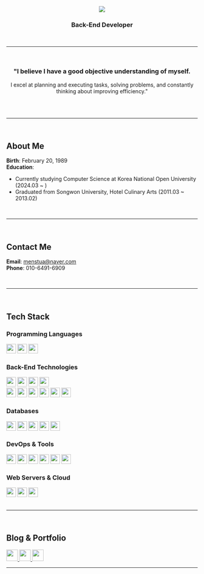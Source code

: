 <p align='center'>
    <img src="https://capsule-render.vercel.app/api?type=waving&color=gradient&height=220&section=header&text=Kyle&fontSize=60&animation=fadeIn&fontAlignY=40&desc=Welcome%20to%20my%20GitHub%20Profile!&descAlignY=70&descAlign=50"/>
</p>

<div align="center">
    
### **Back-End Developer**

<br>

---

<br>

### "I believe I have a good objective understanding of myself.  
I excel at planning and executing tasks, solving problems, and constantly thinking about improving efficiency."

<br>
</div>

<br>

---

<br>

## About Me

**Birth**: February 20, 1989  
**Education**:  
- Currently studying Computer Science at Korea National Open University (2024.03 ~ )  
- Graduated from Songwon University, Hotel Culinary Arts (2011.03 ~ 2013.02)  

<br>

---

<br>

## Contact Me

**Email**: [menstua@naver.com](mailto:menstua@naver.com)  
**Phone**: 010-6491-6909  

<br>

---

<br>

## Tech Stack

### **Programming Languages**
<div>
  <img src="https://img.shields.io/badge/Java-007396?style=flat&logo=java&logoColor=white&logoWidth=20" height="25" />
  <img src="https://img.shields.io/badge/JavaScript-F7DF1E?style=flat&logo=javascript&logoColor=black&logoWidth=20" height="25" />
  <img src="https://img.shields.io/badge/Python-3776AB?style=flat&logo=python&logoColor=white&logoWidth=20" height="25" />
</div>

### **Back-End Technologies**
<div>
  <img src="https://img.shields.io/badge/Spring%20Boot-6DB33F?style=flat&logo=spring-boot&logoColor=white&logoWidth=20" height="25" />
  <img src="https://img.shields.io/badge/Spring%20Security-6DB33F?style=flat&logo=spring-security&logoColor=white&logoWidth=20" height="25" />
  <img src="https://img.shields.io/badge/Spring%20Data%20JPA-6DB33F?style=flat&logo=spring-data-jpa&logoColor=white&logoWidth=20" height="25" />
  <img src="https://img.shields.io/badge/MyBatis-6DB33F?style=flat&logo=mybatis&logoColor=white&logoWidth=20" height="25" />
  <br>
  <img src="https://img.shields.io/badge/Thymeleaf-005F0F?style=flat&logo=thymeleaf&logoColor=white&logoWidth=20" height="25" />
  <img src="https://img.shields.io/badge/JSP-007396?style=flat&logo=java&logoColor=white&logoWidth=20" height="25" />
  <img src="https://img.shields.io/badge/JWT-000000?style=flat&logo=json-web-tokens&logoColor=white&logoWidth=20" height="25" />
  <img src="https://img.shields.io/badge/OAuth2-4285F4?style=flat&logo=oauth&logoColor=white&logoWidth=20" height="25" />
  <img src="https://img.shields.io/badge/Node.js-339933?style=flat&logo=node.js&logoColor=white&logoWidth=20" height="25" />
  <img src="https://img.shields.io/badge/Express-000000?style=flat&logo=express&logoColor=white&logoWidth=20" height="25" />
</div>

### **Databases**
<div>
  <img src="https://img.shields.io/badge/Oracle-F80000?style=flat&logo=oracle&logoColor=white&logoWidth=20" height="25" />
  <img src="https://img.shields.io/badge/MySQL-4479A1?style=flat&logo=mysql&logoColor=white&logoWidth=20" height="25" />
  <img src="https://img.shields.io/badge/PostgreSQL-336791?style=flat&logo=postgresql&logoColor=white&logoWidth=20" height="25" />
  <img src="https://img.shields.io/badge/MongoDB-47A248?style=flat&logo=mongodb&logoColor=white&logoWidth=20" height="25" />
  <img src="https://img.shields.io/badge/Redis-DC382D?style=flat&logo=redis&logoColor=white&logoWidth=20" height="25" />
</div>

### **DevOps & Tools**
<div>
  <img src="https://img.shields.io/badge/Docker-2496ED?style=flat&logo=docker&logoColor=white&logoWidth=20" height="25" />
  <img src="https://img.shields.io/badge/GitHub-181717?style=flat&logo=github&logoColor=white&logoWidth=20" height="25" />
  <img src="https://img.shields.io/badge/GitHub%20Actions-2088FF?style=flat&logo=github-actions&logoColor=white&logoWidth=20" height="25" />
  <img src="https://img.shields.io/badge/Gradle-02303A?style=flat&logo=gradle&logoColor=white&logoWidth=20" height="25" />
  <img src="https://img.shields.io/badge/Postman-FF6C37?style=flat&logo=postman&logoColor=white&logoWidth=20" height="25" />
  <img src="https://img.shields.io/badge/Anaconda-44A833?style=flat&logo=anaconda&logoColor=white&logoWidth=20" height="25" />
</div>

### **Web Servers & Cloud**
<div>
  <img src="https://img.shields.io/badge/Nginx-009639?style=flat&logo=nginx&logoColor=white&logoWidth=20" height="25" />
  <img src="https://img.shields.io/badge/Tomcat-F8DC75?style=flat&logo=apache-tomcat&logoColor=black&logoWidth=20" height="25" />
  <img src="https://img.shields.io/badge/AWS-232F3E?style=flat&logo=amazon-aws&logoColor=white&logoWidth=20" height="25" />
</div>

<br>

---

<br>

## Blog & Portfolio

<a href="https://navis.tistory.com/">
    <img src="https://img.shields.io/badge/Tistory-000000?style=flat&logo=tistory&logoColor=white&logoWidth=20" height="30" />
</a>
<a href="https://www.kyleportfolio.site/">
    <img src="https://img.shields.io/badge/Portfolio-000000?style=flat&logo=google-chrome&logoColor=white&logoWidth=20" height="30" />
</a>
<a href="https://www.notion.so/Kyle-Ntion-d32471fa51c540cbafb30cc8824c0129">
    <img src="https://img.shields.io/badge/Notion-000000?style=flat&logo=notion&logoColor=white&logoWidth=20" height="30" />
</a>

<br>

---
